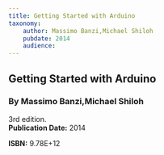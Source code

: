 ```yaml
---
title: Getting Started with Arduino
taxonomy:
	author: Massimo Banzi,Michael Shiloh
	pubdate: 2014
	audience: 
---
```

## Getting Started with Arduino
### By Massimo Banzi,Michael Shiloh

3rd edition.  
**Publication Date:** 2014

**ISBN:** 9.78E+12